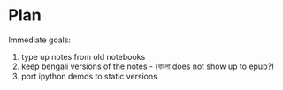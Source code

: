 # Plan
Immediate goals:

1. type up notes from old notebooks
2. keep bengali versions of the notes - (বাংলা does not show up to epub?)
3. port ipython demos to static versions

